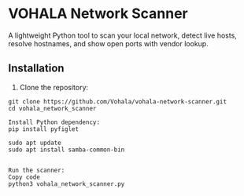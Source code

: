 # VOHALA Network Scanner

A lightweight Python tool to scan your local network, detect live hosts, resolve hostnames, and show open ports with vendor lookup.

## Installation

1. Clone the repository:
```
git clone https://github.com/Vohala/vohala-network-scanner.git
cd vohala_network_scanner

Install Python dependency:
pip install pyfiglet

sudo apt update
sudo apt install samba-common-bin


Run the scanner:
Copy code
python3 vohala_network_scanner.py
